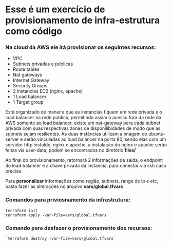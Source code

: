 # Esse é um exercício de provisionamento de infra-estrutura como código 

### Na cloud da AWS ele irá provisionar os seguintes recursos:
- VPC 
- Subnets privadas e públicas 
- Route tables 
- Nat gateways 
- Internet Gateway 
- Security Groups 
- 2 instancias EC2 (nginx, apache) 
- 1 Load balancer 
- 1 Target group 

Está organizado de maneira que as instancias fiquem em rede privada e o load balancer na rede publica, permitindo assim o acesso fora da rede da AWS somente ao load balancer, existe um nat-gateway para cada subnet privada com suas respectivas zonas de disponilibidades de modo que as subnets sejam resilientes. As duas instâncias utilizam a imagem do ubuntu-server e serão vinculadas ao load balancer na porta 80, sendo elas com um servidor http instaldo, nginx e apache, a instalação do nginx e apache serão feitas via user-data, podem se encontrados no diretório **files/**

Ao final do provisionamento, retornará 2 informações de saída, o endpoint do load balancer e a chave privada da instancia, para conectar via ssh caso precise. 

Para **personalizar** informações como região, subnets, range de ip e etc, basta fazer as alterações no arquivo **vars/global.tfvars**

### Comandos para priviosnamento da infrastrutura:
```
terraform init 
terraform apply -var-file=vars/global.tfvars
```

### Comando para desfazer o provisionamento dos recursos:
    `terraform destroy -var-file=vars/global.tfvars`